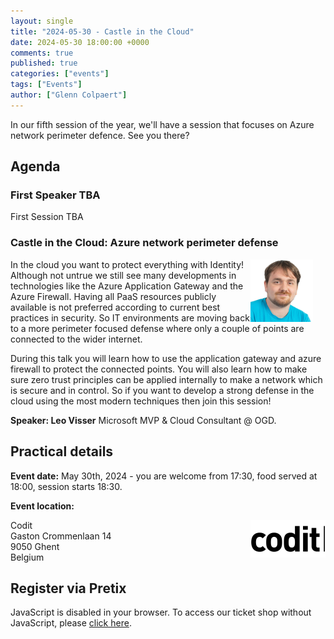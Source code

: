 ```yaml
---
layout: single
title: "2024-05-30 - Castle in the Cloud"
date: 2024-05-30 18:00:00 +0000
comments: true
published: true
categories: ["events"]
tags: ["Events"]
author: ["Glenn Colpaert"]
---
```


In our fifth session of the year, we'll have a session that focuses on Azure network perimeter defence. See you there?

## Agenda

### First Speaker TBA

First Session TBA

### Castle in the Cloud: Azure network perimeter defense

<img src="/assets/media/speakers/leo-visser.jpg" alt=" Leo Visser" align="right" height="100" width="100" style="margin-right: 20px;">
In the cloud you want to protect everything with Identity! Although not untrue we still see many developments in technologies like the Azure Application Gateway and the Azure Firewall. Having all PaaS resources publicly available is not preferred according to current best practices in security. So IT environments are moving back to a more perimeter focused defense where only a couple of points are connected to the wider internet.

During this talk you will learn how to use the application gateway and azure firewall to protect the connected points. You will also learn how to make sure zero trust principles can be applied internally to make a network which is secure and in control. So if you want to develop a strong defense in the cloud using the most modern techniques then join this session!

**Speaker:  Leo Visser** Microsoft MVP & Cloud Consultant @ OGD.


## Practical details

**Event date:** May 30th, 2024 - you are welcome from 17:30, food served at 18:00, session starts 18:30.

**Event location:**<br />

<img width="120" height="60" align="right" alt="Codit" src="/assets/media/sponsors/logo-codit.png">Codit<br/>
Gaston Crommenlaan 14<br/>
9050 Ghent<br/>
Belgium

## Register via Pretix

<link rel="stylesheet" type="text/css" href="https://pretix.eu/azug/20240425/widget/v1.css">
<script type="text/javascript" src="https://pretix.eu/widget/v1.en.js" async></script>
<pretix-widget event="https://pretix.eu/azug/20240530/" single-item-select="button"></pretix-widget>
<noscript>
   <div class="pretix-widget">
        <div class="pretix-widget-info-message">
            JavaScript is disabled in your browser. To access our ticket shop without JavaScript, please <a target="_blank" rel="noopener" href="https://pretix.eu/azug/20240425/">click here</a>.
        </div>
    </div>
</noscript>
